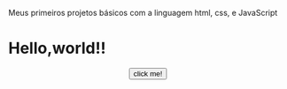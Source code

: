 
Meus primeiros projetos básicos com a linguagem html, css, e JavaScript
<!DOCTYPE html>
<Html>
<Head>
<script>
function click(){
alert("Hello,world!!");
}
</script>
<Head/>
<body>
<h1>Hello,world!!</h1>
<Center><button onclick = "click()">click me!</button></center>
<body>
<html/>
